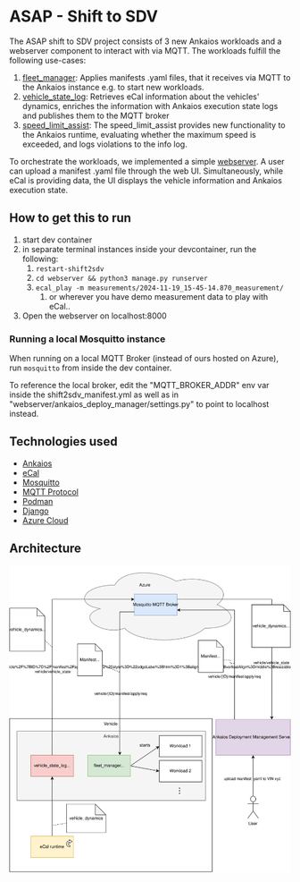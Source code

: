 # ASAP - Shift to SDV

The ASAP shift to SDV project consists of 3 new Ankaios workloads and a webserver component to interact with via MQTT. The workloads fulfill the following use-cases:

1. [fleet_manager](apps/fleet_manager): Applies manifests .yaml files, that it receives via MQTT to the Ankaios instance e.g. to start new workloads.
2. [vehicle_state_log](apps/vehicle_state_log): Retrieves eCal information about the vehicles' dynamics, enriches the information with Ankaios execution state logs and publishes them to the MQTT broker
3. [speed_limit_assist](apps/speed_limit_assist): The speed_limit_assist provides new functionality to the Ankaios runtime, evaluating whether the maximum speed is exceeded, and logs violations to the info log.

To orchestrate the workloads, we implemented a simple [webserver](webserver). A user can upload a manifest .yaml file through the web UI. Simultaneously, while eCal is providing data, the UI displays the vehicle information and Ankaios execution state.

## How to get this to run

1. start dev container
2. in separate terminal instances inside your devcontainer, run the following:
   1. ``restart-shift2sdv``
   2. ``cd webserver && python3 manage.py runserver`` 
   3. ``ecal_play -m measurements/2024-11-19_15-45-14.870_measurement/``
      1. or wherever you have demo measurement data to play with eCal..
3. Open the webserver on localhost:8000

### Running a local Mosquitto instance

When running on a local MQTT Broker (instead of ours hosted on Azure), run
``mosquitto``
from inside the dev container.

To reference the local broker, edit the "MQTT_BROKER_ADDR" env var inside the shift2sdv_manifest.yml as well as in "webserver/ankaios_deploy_manager/settings.py" to point to localhost instead.

## Technologies used
- [Ankaios](https://projects.eclipse.org/projects/automotive.ankaios)
- [eCal](https://projects.eclipse.org/projects/automotive.ecal)
- [Mosquitto](https://mosquitto.org/)
- [MQTT Protocol](https://mqtt.org/)
- [Podman](https://podman.io/)
- [Django](https://www.djangoproject.com/)
- [Azure Cloud](https://azure.microsoft.com/)

## Architecture
![Architecture](./project_architecture.drawio.svg)